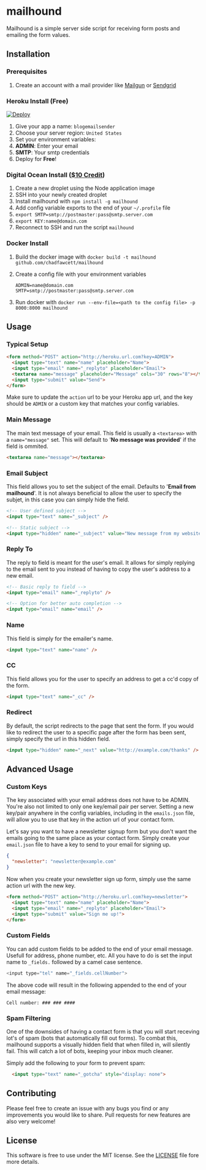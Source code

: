 # mailhound

Mailhound is a simple server side script for receiving form posts and emailing the form values.

## Installation

### Prerequisites

1. Create an account with a mail provider like [Mailgun](https://mailgun.com) or [Sendgrid](https://sendgrid.com) 

### Heroku Install (Free)

[![Deploy](https://www.herokucdn.com/deploy/button.png)](https://heroku.com/deploy?template=https://github.com/chadfawcett/mailhound)

1. Give your app a name: `blogemailsender`
2. Choose your server region: `United States`
3. Set your environment variables:
  1. **ADMIN**: Enter your email
  2. **SMTP**: Your smtp credentials
4. Deploy for **Free**!

### Digital Ocean Install ([$10 Credit](http://do.chadf.ca))

1. Create a new droplet using the Node application image
2. SSH into your newly created droplet
3. Install mailhound with `npm install -g mailhound`
4. Add config variable exports to the end of your `~/.profile` file
  1. `export SMTP=smtp://postmaster:pass@smtp.server.com`
  2. `export KEY:name@domain.com`
5. Reconnect to SSH and run the script `mailhound`

### Docker Install

1. Build the docker image with `docker build -t mailhound github.com/chadfawcett/mailhound`
2. Create a config file with your environment variables

    ```
    ADMIN=name@domain.com
    SMTP=smtp://postmaster:pass@smtp.server.com
    ```

3. Run docker with `docker run --env-file=<path to the config file> -p 8000:8000 mailhound`

## Usage

### Typical Setup

```html
<form method="POST" action="http://heroku.url.com?key=ADMIN">
  <input type="text" name="name" placeholder="Name">
  <input type="email" name="_replyto" placeholder="Email">
  <textarea name="message" placeholder="Message" cols="30" rows="8"></textarea>
  <input type="submit" value="Send">
</form>
```

Make sure to update the `action` url to be your Heroku app url, and the key should be `ADMIN` or a custom key that matches your config variables.

### Main Message

The main text message of your email. This field is usually a `<textarea>` with a `name="message"` set. This will default to '**No message was provided**' if the field is ommited.

```html
<textarea name="message"></textarea>
```

### Email Subject

This field allows you to set the subject of the email. Defaults to '**Email from mailhound**'. It is not always beneficial to allow the user to specify the subjet, in this case you can simply hide the field.

```html
<!-- User defined subject -->
<input type="text" name="_subject" />

<!-- Static subject -->
<input type="hidden" name="_subject" value="New message from my website!" />
```

### Reply To

The reply to field is meant for the user's email. It allows for simply replying to the email sent to you instead of having to copy the user's address to a new email.

```html
<!-- Basic reply to field -->
<input type="email" name="_replyto" />

<!-- Option for better auto completion -->
<input type="email" name="email" />
```

### Name

This field is simply for the emailer's name.

```html
<input type="text" name="name" />
```

### CC

This field allows you for the user to specify an address to get a cc'd copy of the form.

```html
<input type="text" name="_cc" />
```

### Redirect

By default, the script redirects to the page that sent the form. If you would like to redirect the user to a specific page after the form has been sent, simply specify the url in this hidden field.

```html
<input type="hidden" name="_next" value="http://example.com/thanks" />
```

## Advanced Usage

### Custom Keys
The key associated with your email address does not have to be ADMIN. You're also not limited to only one key/email pair per server. Setting a new key/pair anywhere in the config variables, including in the `emails.json` file, will allow you to use that key in the action url of your contact form.

Let's say you want to have a newsletter signup form but you don't want the emails going to the same place as your contact form. Simply create your `email.json` file to have a key to send to your email for signing up.

```json
{
  "newsletter": "newsletter@example.com"
}
```

Now when you create your newsletter sign up form, simply use the same action url with the new key.

```html
<form method="POST" action="http://heroku.url.com?key=newsletter">
  <input type="text" name="name" placeholder="Name">
  <input type="email" name="_replyto" placeholder="Email">
  <input type="submit" value="Sign me up!">
</form>
```

### Custom Fields
You can add custom fields to be added to the end of your email message. Usefull for address, phone number, etc. All you have to do is set the input name to `_fields.` followed by a camel case sentence.

```javascript
<input type="tel" name="_fields.cellNumber">
```

The above code will result in the following appended to the end of your email message:

```
Cell number: ### ### ####
```

### Spam Filtering
One of the downsides of having a contact form is that you will start receving lot's of spam (bots that automatically fill out forms). To combat this, mailhound supports a visually hidden field that when filled in, will silently fail. This will catch a lot of bots, keeping your inbox much cleaner.

Simply add the following to your form to prevent spam:
```html
  <input type="text" name="_gotcha" style="display: none">
```

## Contributing

Please feel free to create an issue with any bugs you find or any improvements you would like to share. Pull requests for new features are also very welcome!

## License

This software is free to use under the MIT license. See the [LICENSE][] file fore more details.

[License]: https://github.com/chadfawcett/mailhound/blob/master/LICENSE.md
